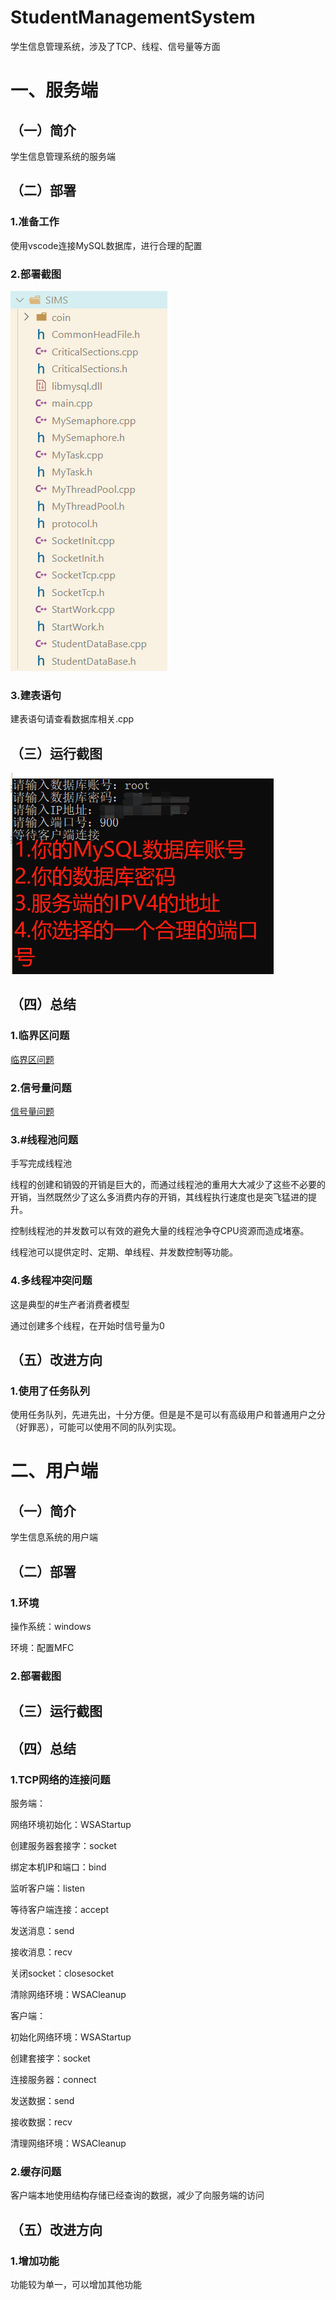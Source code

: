 # StudentManagementSystem

学生信息管理系统，涉及了TCP、线程、信号量等方面

# 一、服务端

## （一）简介

学生信息管理系统的服务端

## （二）部署

### 1.准备工作

使用vscode连接MySQL数据库，进行合理的配置

### 2.部署截图

![部署截图](https://github.com/imrewang/StudentManagementSystem/blob/main/screenshot/%E6%9C%8D%E5%8A%A1%E7%AB%AF%E9%83%A8%E7%BD%B2%E6%88%AA%E5%9B%BE.png?raw=true)

### 3.建表语句

建表语句请查看数据库相关.cpp

## （三）运行截图

![运行截图](https://github.com/imrewang/StudentManagementSystem/blob/main/screenshot/%E6%9C%8D%E5%8A%A1%E7%AB%AF%E8%BF%90%E8%A1%8C%E6%88%AA%E5%9B%BE.png?raw=true)

## （四）总结

### 1.临界区问题

[临界区问题](https://www.cnblogs.com/imreW/p/17157685.html)

### 2.信号量问题

[信号量问题](https://www.cnblogs.com/imreW/p/17156531.html)

### 3.#线程池问题

手写完成线程池

线程的创建和销毁的开销是巨大的，而通过线程池的重用大大减少了这些不必要的开销，当然既然少了这么多消费内存的开销，其线程执行速度也是突飞猛进的提升。

控制线程池的并发数可以有效的避免大量的线程池争夺CPU资源而造成堵塞。

线程池可以提供定时、定期、单线程、并发数控制等功能。

### 4.多线程冲突问题

这是典型的#生产者消费者模型

通过创建多个线程，在开始时信号量为0

## （五）改进方向

### 1.使用了任务队列

使用任务队列，先进先出，十分方便。但是是不是可以有高级用户和普通用户之分（好罪恶），可能可以使用不同的队列实现。

# 二、用户端

## （一）简介

学生信息系统的用户端

## （二）部署

### 1.环境

操作系统：windows

环境：配置MFC

### 2.部署截图


## （三）运行截图


## （四）总结

### 1.TCP网络的连接问题

服务端：

网络环境初始化：WSAStartup

创建服务器套接字：socket

绑定本机IP和端口：bind

监听客户端：listen

等待客户端连接：accept

发送消息：send

接收消息：recv

关闭socket：closesocket

清除网络环境：WSACleanup

客户端：

初始化网络环境：WSAStartup

创建套接字：socket

连接服务器：connect

发送数据：send

接收数据：recv

清理网络环境：WSACleanup

### 2.缓存问题

客户端本地使用结构存储已经查询的数据，减少了向服务端的访问

## （五）改进方向

### 1.增加功能

功能较为单一，可以增加其他功能






